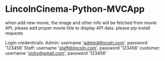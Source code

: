 # LincolnCinema-Python-MVCApp

when add new movie, the image and other info will be fetched from movie API, please add proper movie title to display API data.
please pip install requests 

Login credenticals:
Admin: username 'admin@lincoln.com', password '123456'
Staff: username 'staff@lincoln.com', password '123456'
customer: username 'vicky@gmail.com', password '123456'
